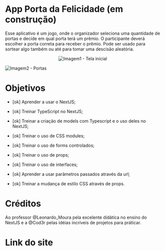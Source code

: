 # App Porta da Felicidade (em construção)

Esse aplicativo é um jogo, onde o organizador seleciona uma quantidade de portas e decide em qual porta terá um prêmio.
O participante deverá escolher a porta correta para receber o prêmio.
Pode ser usado para sortear algo também ou até para tomar uma descisão aleatória.

<div align="center">

   ![Imagem1 - Tela inicial](.next/cache/images/tela_inicial.PNG)

</div>

![Imagem2 - Portas](.next/cache/images/portas.PNG)

# Objetivos

- [ok] Aprender a usar o NextJS;

- [ok] Treinar TypeScript no NextJS;

- [ok] Treinar a criação de models com Typescript e o uso deles no NextJS;

- [ok] Treinar o uso de CSS modules;

- [ok] Treinar o uso de forms controlados;

- [ok] Treinar o uso de props;

- [ok] Treinar o uso de interfaces;

- [ok] Aprender a usar parâmetros passados através da url;

- [ok] Treinar a mudança de estilo CSS através de props.

# Créditos

Ao professor @Leonardo_Moura pela excelente didática no ensino do NextJS e a @Cod3r pelas idéias incríveis de projetos para práticar.

# Link do site


